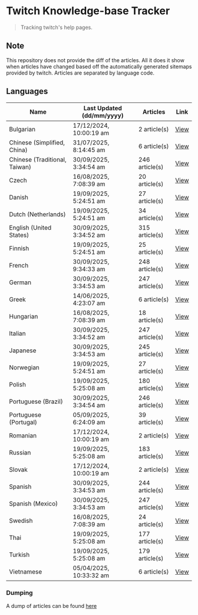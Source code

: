 # Twitch Knowledge-base Tracker
> Tracking twitch's help pages. 

## Note
This repository does not provide the diff of the articles. All it does it show when articles have changed based
off the automatically generated sitemaps provided by twitch. Articles are separated by language code.

## Languages

| Name                          | Last Updated (dd/mm/yyyy) | Articles       | Link                   |
|-------------------------------|---------------------------|----------------|------------------------|
| Bulgarian                     | 17/12/2024, 10:00:19 am   | 2 article(s)   | [View](docs/bg.md)     |
| Chinese (Simplified, China)   | 31/07/2025, 8:14:45 am    | 6 article(s)   | [View](docs/zh_CN.md)  |
| Chinese (Traditional, Taiwan) | 30/09/2025, 3:34:54 am    | 246 article(s) | [View](docs/zh_TW.md)  |
| Czech                         | 16/08/2025, 7:08:39 am    | 20 article(s)  | [View](docs/cs.md)     |
| Danish                        | 19/09/2025, 5:24:51 am    | 27 article(s)  | [View](docs/da.md)     |
| Dutch (Netherlands)           | 19/09/2025, 5:24:51 am    | 34 article(s)  | [View](docs/nl_NL.md)  |
| English (United States)       | 30/09/2025, 3:34:52 am    | 315 article(s) | [View](docs/en_US.md)  |
| Finnish                       | 19/09/2025, 5:24:51 am    | 25 article(s)  | [View](docs/fi.md)     |
| French                        | 30/09/2025, 9:34:33 am    | 248 article(s) | [View](docs/fr.md)     |
| German                        | 30/09/2025, 3:34:53 am    | 247 article(s) | [View](docs/de.md)     |
| Greek                         | 14/06/2025, 4:23:07 am    | 6 article(s)   | [View](docs/el.md)     |
| Hungarian                     | 16/08/2025, 7:08:39 am    | 18 article(s)  | [View](docs/hu.md)     |
| Italian                       | 30/09/2025, 3:34:52 am    | 247 article(s) | [View](docs/it.md)     |
| Japanese                      | 30/09/2025, 3:34:53 am    | 245 article(s) | [View](docs/ja.md)     |
| Norwegian                     | 19/09/2025, 5:24:51 am    | 27 article(s)  | [View](docs/no.md)     |
| Polish                        | 19/09/2025, 5:25:08 am    | 180 article(s) | [View](docs/pl.md)     |
| Portuguese (Brazil)           | 30/09/2025, 3:34:54 am    | 246 article(s) | [View](docs/pt_BR.md)  |
| Portuguese (Portugal)         | 05/09/2025, 6:24:09 am    | 39 article(s)  | [View](docs/pt_PT.md)  |
| Romanian                      | 17/12/2024, 10:00:19 am   | 2 article(s)   | [View](docs/ro.md)     |
| Russian                       | 19/09/2025, 5:25:08 am    | 183 article(s) | [View](docs/ru.md)     |
| Slovak                        | 17/12/2024, 10:00:19 am   | 2 article(s)   | [View](docs/sk.md)     |
| Spanish                       | 30/09/2025, 3:34:53 am    | 244 article(s) | [View](docs/es.md)     |
| Spanish (Mexico)              | 30/09/2025, 3:34:53 am    | 247 article(s) | [View](docs/es_MX.md)  |
| Swedish                       | 16/08/2025, 7:08:39 am    | 24 article(s)  | [View](docs/sv.md)     |
| Thai                          | 19/09/2025, 5:25:08 am    | 177 article(s) | [View](docs/th.md)     |
| Turkish                       | 19/09/2025, 5:25:08 am    | 179 article(s) | [View](docs/tr.md)     |
| Vietnamese                    | 05/04/2025, 10:33:32 am   | 6 article(s)   | [View](docs/vi.md)     |

### Dumping
A dump of articles can be found [here](docs/RAW.md)